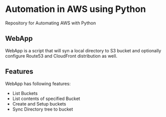 # Automation in AWS using Python

Repository for Automating AWS with Python

## WebApp

WebApp is a script that will syn a local directory to S3 bucket and optionally configure Route53 and CloudFront distribution as well.

## Features

WebApp has following features:
 - List Buckets
 - List contents of specified Bucket
 - Create and Setup buckets
 - Sync Directory tree to bucket
